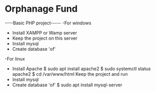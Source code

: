 # Orphanage Fund
----Basic PHP project----- 
-For windows
  * Install XAMPP or Wamp server
  * Keep the project on this server
  * Install mysql
  * Create database 'of'

-For linux
  * Install Apache
  $ sudo apt install apache2
  $ sudo systemctl status apache2
  $ cd /var/www/html
  Keep the project and run
  * Install mysql
  * Create database 'of'
  $ sudo apt install mysql-server

